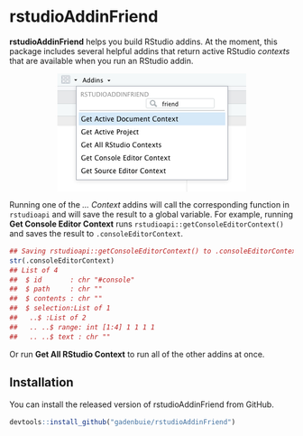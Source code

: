 # rstudioAddinFriend

<!-- badges: start -->
<!-- badges: end -->

**rstudioAddinFriend** helps you build RStudio addins. At the moment, this package includes several helpful addins that return active RStudio *contexts* that are available when you run an RStudio addin.

<center><img src="man/figures/addins-preview.png" align="center" /></center>

Running one of the _... Context_ addins will call the corresponding function in `rstudioapi` and will save the result to a global variable. For example, running **Get Console Editor Context** runs `rstudioapi::getConsoleEditorContext()` and saves the result to `.consoleEditorContext`.

``` r
## Saving rstudioapi::getConsoleEditorContext() to .consoleEditorContext
str(.consoleEditorContext)
## List of 4
##  $ id       : chr "#console"
##  $ path     : chr ""
##  $ contents : chr ""
##  $ selection:List of 1
##   ..$ :List of 2
##   .. ..$ range: int [1:4] 1 1 1 1
##   .. ..$ text : chr ""
```

Or run **Get All RStudio Context** to run all of the other addins at once.

## Installation

You can install the released version of rstudioAddinFriend from GitHub.

``` r
devtools::install_github("gadenbuie/rstudioAddinFriend")
```
